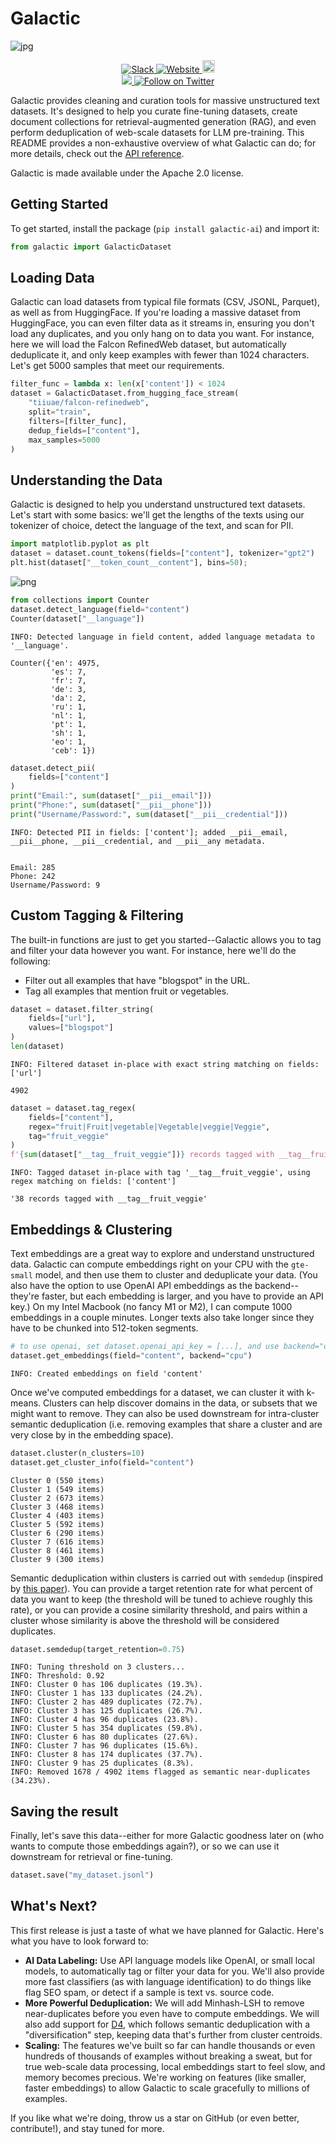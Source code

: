# Galactic

![jpg](galactic.jpeg)

<p align="center">
    <a href="https://galactic-ai.slack.com/">
        <img alt="Slack" src="https://img.shields.io/badge/Join-important.svg?color=ed2dd0&label=Slack&logo=slack" />
    </a>
        <a href="https://trytaylor.ai/">
        <img alt="Website" src="https://img.shields.io/badge/Site-trytaylor.ai-ed2dd0?link=https%3A%2F%2Ftrytaylor.ai"/>
    </a>
    <a href="https://github.com/taylorai/galactic/blob/main/LICENSE">
          <img alt="License Apache 2.0" src="https://img.shields.io/badge/License-Apache 2.0-blue.svg?style=flat&color=ed2dd0" height="20" width="auto">
    </a>
    <br/>
    <a href="https://github.com/taylorai/galactic">
    <img src="https://img.shields.io/github/stars/taylorai/galactic?style=social" />
    </a>
    <a href="https://twitter.com/intent/follow?screen_name=TryTaylor_AI">
        <img src="https://img.shields.io/twitter/follow/TryTaylor_AI?style=social" alt="Follow on Twitter" />
    </a>
</p>

Galactic provides cleaning and curation tools for massive unstructured text datasets. It's designed to help you curate fine-tuning datasets, create document collections for retrieval-augmented generation (RAG), and even perform deduplication of web-scale datasets for LLM pre-training. This README provides a non-exhaustive overview of what Galactic can do; for more details, check out the [API reference](https://github.com/taylorai/galactic/blob/main/API_REFERENCE.md).

Galactic is made available under the Apache 2.0 license.

## Getting Started
To get started, install the package (`pip install galactic-ai`) and import it:

```python
from galactic import GalacticDataset
```

## Loading Data

Galactic can load datasets from typical file formats (CSV, JSONL, Parquet), as well as from HuggingFace. If you're loading a massive dataset from HuggingFace, you can even filter data as it streams in, ensuring you don't load any duplicates, and you only hang on to data you want. For instance, here we will load the Falcon RefinedWeb dataset, but automatically deduplicate it, and only keep examples with fewer than 1024 characters. Let's get 5000 samples that meet our requirements.

```python
filter_func = lambda x: len(x['content']) < 1024
dataset = GalacticDataset.from_hugging_face_stream(
    "tiiuae/falcon-refinedweb",
    split="train",
    filters=[filter_func],
    dedup_fields=["content"],
    max_samples=5000
)
```


## Understanding the Data
Galactic is designed to help you understand unstructured text datasets. Let's start with some basics: we'll get the lengths of the texts using our tokenizer of choice, detect the language of the text, and scan for PII.


```python
import matplotlib.pyplot as plt
dataset = dataset.count_tokens(fields=["content"], tokenizer="gpt2")
plt.hist(dataset["__token_count__content"], bins=50);
```
    
![png](graph.png)
    

```python
from collections import Counter
dataset.detect_language(field="content")
Counter(dataset["__language"])
```
    INFO: Detected language in field content, added language metadata to '__language'.

    Counter({'en': 4975,
             'es': 7,
             'fr': 7,
             'de': 3,
             'da': 2,
             'ru': 1,
             'nl': 1,
             'pt': 1,
             'sh': 1,
             'eo': 1,
             'ceb': 1})

```python
dataset.detect_pii(
    fields=["content"]
)
print("Email:", sum(dataset["__pii__email"]))
print("Phone:", sum(dataset["__pii__phone"]))
print("Username/Password:", sum(dataset["__pii__credential"]))
```

    INFO: Detected PII in fields: ['content']; added __pii__email, __pii__phone, __pii__credential, and __pii__any metadata.


    Email: 285
    Phone: 242
    Username/Password: 9


## Custom Tagging & Filtering
The built-in functions are just to get you started--Galactic allows you to tag and filter your data however you want. For instance, here we'll do the following:
* Filter out all examples that have "blogspot" in the URL.
* Tag all examples that mention fruit or vegetables.


```python
dataset = dataset.filter_string(
    fields=["url"],
    values=["blogspot"]
)
len(dataset)
```

    INFO: Filtered dataset in-place with exact string matching on fields: ['url']

    4902

```python
dataset = dataset.tag_regex(
    fields=["content"],
    regex="fruit|Fruit|vegetable|Vegetable|veggie|Veggie",
    tag="fruit_veggie"
)
f'{sum(dataset["__tag__fruit_veggie"])} records tagged with __tag__fruit_veggie'

```

    INFO: Tagged dataset in-place with tag '__tag__fruit_veggie', using regex matching on fields: ['content']

    '38 records tagged with __tag__fruit_veggie'



## Embeddings & Clustering

Text embeddings are a great way to explore and understand unstructured data. Galactic can compute embeddings right on your CPU with the `gte-small` model, and then use them to cluster and deduplicate your data. (You also have the option to use OpenAI API embeddings as the backend--they're faster, but each embedding is larger, and you have to provide an API key.) On my Intel Macbook (no fancy M1 or M2), I can compute 1000 embeddings in a couple minutes. Longer texts also take longer since they have to be chunked into 512-token segments.


```python
# to use openai, set dataset.openai_api_key = [...], and use backend="openai"
dataset.get_embeddings(field="content", backend="cpu")
```

    INFO: Created embeddings on field 'content'

Once we've computed embeddings for a dataset, we can cluster it with k-means. Clusters can help discover domains in the data, or subsets that we might want to remove. They can also be used downstream for intra-cluster semantic deduplication (i.e. removing examples that share a cluster and are very close by in the embedding space).


```python
dataset.cluster(n_clusters=10)
dataset.get_cluster_info(field="content")
```


    Cluster 0 (550 items)
    Cluster 1 (549 items)
    Cluster 2 (673 items)
    Cluster 3 (468 items)
    Cluster 4 (403 items)
    Cluster 5 (592 items)
    Cluster 6 (290 items)
    Cluster 7 (616 items)
    Cluster 8 (461 items)
    Cluster 9 (300 items)

Semantic deduplication within clusters is carried out with `semdedup` (inspired by [this paper](https://arxiv.org/abs/2303.09540)). You can provide a target retention rate for what percent of data you want to keep (the threshold will be tuned to achieve roughly this rate), or you can provide a cosine similarity threshold, and pairs within a cluster whose similarity is above the threshold will be considered duplicates.


```python
dataset.semdedup(target_retention=0.75)
```

    INFO: Tuning threshold on 3 clusters...
    INFO: Threshold: 0.92
    INFO: Cluster 0 has 106 duplicates (19.3%).
    INFO: Cluster 1 has 133 duplicates (24.2%).
    INFO: Cluster 2 has 489 duplicates (72.7%).
    INFO: Cluster 3 has 125 duplicates (26.7%).
    INFO: Cluster 4 has 96 duplicates (23.8%).
    INFO: Cluster 5 has 354 duplicates (59.8%).
    INFO: Cluster 6 has 80 duplicates (27.6%).
    INFO: Cluster 7 has 96 duplicates (15.6%).
    INFO: Cluster 8 has 174 duplicates (37.7%).
    INFO: Cluster 9 has 25 duplicates (8.3%).
    INFO: Removed 1678 / 4902 items flagged as semantic near-duplicates (34.23%).

## Saving the result

Finally, let's save this data--either for more Galactic goodness later on (who wants to compute those embeddings again?), or so we can use it downstream for retrieval or fine-tuning.

```python
dataset.save("my_dataset.jsonl")
```

## What's Next?
This first release is just a taste of what we have planned for Galactic. Here's what you have to look forward to:
* __AI Data Labeling:__ Use API language models like OpenAI, or small local models, to automatically tag or filter your data for you. We'll also provide more fast classifiers (as with language identification) to do things like flag SEO spam, or detect if a sample is text vs. source code.
* __More Powerful Deduplication:__ We will add Minhash-LSH to remove near-duplicates before you even have to compute embeddings. We will also add support for [D4](https://arxiv.org/abs/2308.12284), which follows semantic deduplication with a "diversification" step, keeping data that's further from cluster centroids.
* __Scaling:__ The features we've built so far can handle thousands or even hundreds of thousands of examples without breaking a sweat, but for true web-scale data processing, local embeddings start to feel slow, and memory becomes precious. We're working on features (like smaller, faster embeddings) to allow Galactic to scale gracefully to millions of examples.

If you like what we're doing, throw us a star on GitHub (or even better, contribute!), and stay tuned for more.